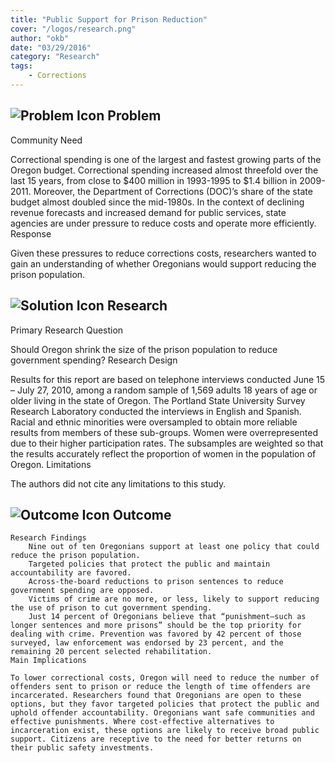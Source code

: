 ```yaml
---
title: "Public Support for Prison Reduction"
cover: "/logos/research.png"
author: "okb"
date: "03/29/2016"
category: "Research"
tags:
    - Corrections
---
```


## ![Problem Icon](https://github.com/google/material-design-icons/raw/master/alert/1x_web/ic_error_outline_black_48dp.png "Problem") Problem

Community Need

Correctional spending is one of the largest and fastest growing parts of the Oregon budget. Correctional spending increased almost threefold over the last 15 years, from close to $400 million in 1993-1995 to $1.4 billion in 2009-2011. Moreover, the Department of Corrections (DOC)’s share of the state budget almost doubled since the mid-1980s. In the context of declining revenue forecasts and increased demand for public services, state agencies are under pressure to reduce costs and operate more efficiently.
Response

Given these pressures to reduce corrections costs, researchers wanted to gain an understanding of whether Oregonians would support reducing the prison population.

## ![Solution Icon](https://github.com/google/material-design-icons/raw/master/action/1x_web/ic_lightbulb_outline_black_48dp.png "Solution") Research

Primary Research Question

Should Oregon shrink the size of the prison population to reduce government spending?
Research Design

Results for this report are based on telephone interviews conducted June 15 – July 27, 2010, among a random sample of 1,569 adults 18 years of age or older living in the state of Oregon. The Portland State University Survey Research Laboratory conducted the interviews in English and Spanish. Racial and ethnic minorities were oversampled to obtain more reliable results from members of these sub-groups. Women were overrepresented due to their higher participation rates. The subsamples are weighted so that the results accurately reflect the proportion of women in the population of Oregon.
Limitations

The authors did not cite any limitations to this study.

## ![Outcome Icon](https://github.com/google/material-design-icons/raw/master/action/1x_web/ic_view_list_black_48dp.png "Outcome") Outcome

    Research Findings
        Nine out of ten Oregonians support at least one policy that could reduce the prison population.
        Targeted policies that protect the public and maintain accountability are favored.
        Across-the-board reductions to prison sentences to reduce government spending are opposed.
        Victims of crime are no more, or less, likely to support reducing the use of prison to cut government spending.
        Just 14 percent of Oregonians believe that “punishment—such as longer sentences and more prisons” should be the top priority for dealing with crime. Prevention was favored by 42 percent of those surveyed, law enforcement was endorsed by 23 percent, and the remaining 20 percent selected rehabilitation.
    Main Implications

    To lower correctional costs, Oregon will need to reduce the number of offenders sent to prison or reduce the length of time offenders are incarcerated. Researchers found that Oregonians are open to these options, but they favor targeted policies that protect the public and uphold offender accountability. Oregonians want safe communities and effective punishments. Where cost-effective alternatives to incarceration exist, these options are likely to receive broad public support. Citizens are receptive to the need for better returns on their public safety investments.

